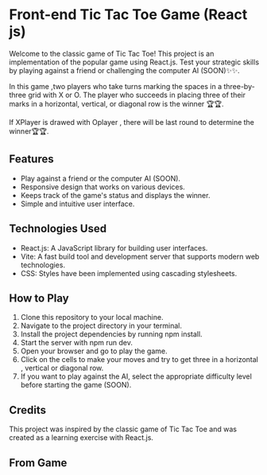 # Front-end Tic Tac Toe Game (React js)

Welcome to the classic game of Tic Tac Toe! This project is an implementation of the popular game using React.js. Test your strategic skills by playing against a friend or challenging the computer AI (SOON)✨✨.

In this game ,two players who take turns marking the spaces in a three-by-three grid with X or O. The player who succeeds in placing three of their marks in a horizontal, vertical, or diagonal row is the winner 🏆🏆.

If XPlayer is drawed with Oplayer , there will be last round to determine the winner🏆🏆.

## Features

- Play against a friend or the computer AI (SOON).
- Responsive design that works on various devices.
- Keeps track of the game's status and displays the winner.
- Simple and intuitive user interface.

## Technologies Used

- React.js: A JavaScript library for building user interfaces.
- Vite: A fast build tool and development server that supports modern web technologies.
- CSS: Styles have been implemented using cascading stylesheets.

## How to Play

1. Clone this repository to your local machine.
2. Navigate to the project directory in your terminal.
3. Install the project dependencies by running npm install.
4. Start the server with npm run dev.
5. Open your browser and go to play the game.
6. Click on the cells to make your moves and try to get three in a horizontal , vertical or diagonal row.
7. If you want to play against the AI, select the appropriate difficulty level before starting the game (SOON).

## Credits

This project was inspired by the classic game of Tic Tac Toe and was created as a learning exercise with React.js.

## From Game
